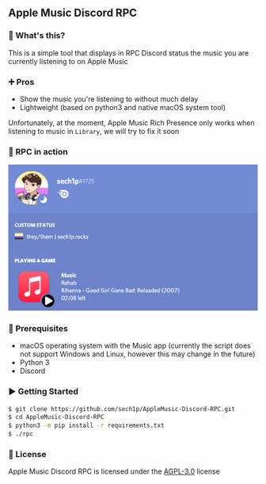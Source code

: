 ## Apple Music Discord RPC
### 👀 What's this?
This is a simple tool that displays in RPC Discord status the music you are currently listening to on Apple Music

### ➕ Pros
* Show the music you're listening to without much delay
* Lightweight (based on python3 and native macOS system tool)

Unfortunately, at the moment, Apple Music Rich Presence only works when listening to music in `Library`, we will try to fix it soon

### 🎥 RPC in action
![](rpc_in_action.png)

### 💾 Prerequisites
* macOS operating system with the Music app (currently the script does not support Windows and Linux, however this may change in the future)
* Python 3
* Discord

### ▶️  Getting Started
```sh
$ git clone https://github.com/sech1p/AppleMusic-Discord-RPC.git
$ cd AppleMusic-Discord-RPC
$ python3 -m pip install -r requirements.txt
$ ./rpc
```

### 📝 License
Apple Music Discord RPC is licensed under the [AGPL-3.0](LICENSE) license
